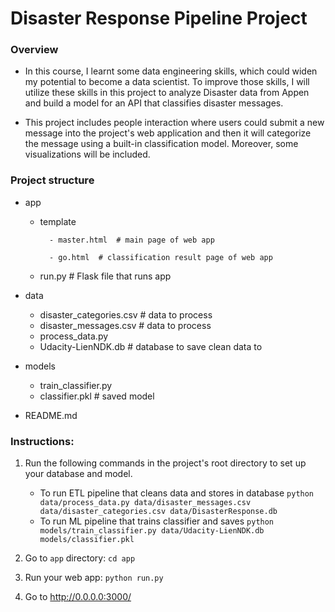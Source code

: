 # Disaster Response Pipeline Project

### Overview

- In this course, I learnt some data engineering skills, which could widen my potential to become a data scientist. To improve those skills, I will utilize these skills in this project to analyze Disaster data from Appen and build a model for an API that classifies disaster messages.

- This project includes people interaction where users could submit a new message into the project's web application and then it will categorize the message using a built-in classification model. Moreover, some visualizations will be included.

### Project structure
- app
	- template
	
    		- master.html  # main page of web app
		
    		- go.html  # classification result page of web app
		
	- run.py  # Flask file that runs app

- data
	- disaster_categories.csv  # data to process 
	- disaster_messages.csv  # data to process
	- process_data.py
	- Udacity-LienNDK.db   # database to save clean data to

- models
	- train_classifier.py
    - classifier.pkl  # saved model 
- README.md

### Instructions:
1. Run the following commands in the project's root directory to set up your database and model.

    - To run ETL pipeline that cleans data and stores in database
        `python data/process_data.py data/disaster_messages.csv data/disaster_categories.csv data/DisasterResponse.db`
    - To run ML pipeline that trains classifier and saves
        `python models/train_classifier.py data/Udacity-LienNDK.db models/classifier.pkl`

2. Go to `app` directory: `cd app`

3. Run your web app: `python run.py`

4. Go to http://0.0.0.0:3000/
